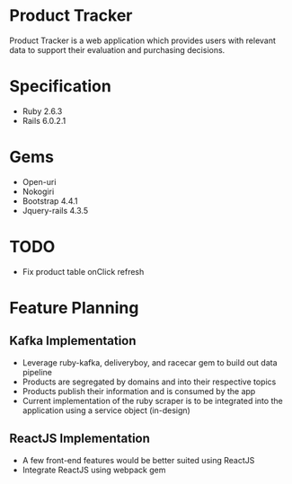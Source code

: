 # Product Tracker

Product Tracker is a web application which provides users with relevant data to support their evaluation and purchasing decisions.

# Specification
* Ruby 2.6.3
* Rails 6.0.2.1

# Gems
* Open-uri
* Nokogiri
* Bootstrap 4.4.1
* Jquery-rails 4.3.5

# TODO
* Fix product table onClick refresh

# Feature Planning
## Kafka Implementation
* Leverage ruby-kafka, deliveryboy, and racecar gem to build out data pipeline
* Products are segregated by domains and into their respective topics
* Products publish their information and is consumed by the app
* Current implementation of the ruby scraper is to be integrated into the application using a service object (in-design)

## ReactJS Implementation
* A few front-end features would be better suited using ReactJS
* Integrate ReactJS using webpack gem
